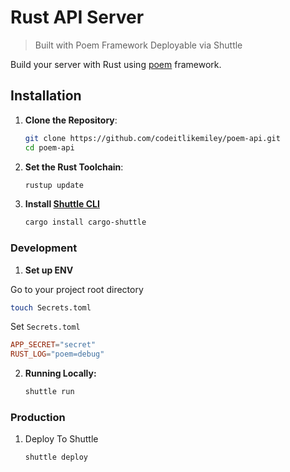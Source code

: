 # Rust API Server 

> Built with Poem Framework Deployable via Shuttle

Build your server with Rust using [poem](https://docs.rs/poem-openapi/5.1.5/poem_openapi/) framework. 


## Installation

1. **Clone the Repository**:

   ```bash
   git clone https://github.com/codeitlikemiley/poem-api.git
   cd poem-api
   ```

2. **Set the Rust Toolchain**:

   ```bash
   rustup update
   ```

3. **Install [Shuttle CLI](https://docs.shuttle.dev/getting-started/installation)**

   ```bash
   cargo install cargo-shuttle
   ```

###  Development


1. **Set up ENV**

Go to your project root directory

```sh
touch Secrets.toml
```

Set `Secrets.toml`

```toml
APP_SECRET="secret"
RUST_LOG="poem=debug"
```

2. **Running Locally:**

   ```bash
   shuttle run
   ```


### Production

1. Deploy To Shuttle

   ```bash
   shuttle deploy
   ```
